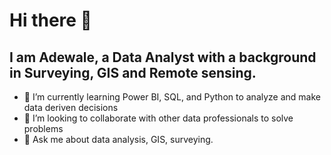 # Hi there 👋

##  I am Adewale, a Data Analyst with a background in Surveying, GIS and Remote sensing.

- 🔭 I’m currently learning Power BI, SQL, and Python to analyze and make data deriven decisions
- 👯 I’m looking to collaborate with other data professionals to solve problems
- 💬 Ask me about data analysis, GIS, surveying.
<!--
**adewale004/adewale004** is a ✨ _special_ ✨ repository because its `README.md` (this file) appears on your GitHub profile.

Here are some ideas to get you started:

- 🔭 I’m currently working on ...
- 🌱 I’m currently learning ...
- 👯 I’m looking to collaborate on ...
- 🤔 I’m looking for help with ...
- 💬 Ask me about ...
- 📫 How to reach me: ...
- 😄 Pronouns: ...
- ⚡ Fun fact: ...
-->
